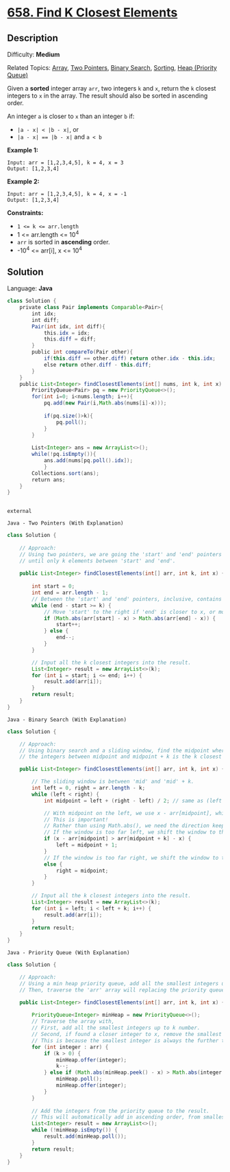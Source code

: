 # [658\. Find K Closest Elements](https://leetcode.com/problems/find-k-closest-elements/)

## Description

Difficulty: **Medium**  

Related Topics: [Array](https://leetcode.com/tag/array/), [Two Pointers](https://leetcode.com/tag/two-pointers/), [Binary Search](https://leetcode.com/tag/binary-search/), [Sorting](https://leetcode.com/tag/sorting/), [Heap (Priority Queue)](https://leetcode.com/tag/heap-priority-queue/)


Given a **sorted** integer array `arr`, two integers `k` and `x`, return the `k` closest integers to `x` in the array. The result should also be sorted in ascending order.

An integer `a` is closer to `x` than an integer `b` if:

*   `|a - x| < |b - x|`, or
*   `|a - x| == |b - x|` and `a < b`

**Example 1:**

```
Input: arr = [1,2,3,4,5], k = 4, x = 3
Output: [1,2,3,4]
```

**Example 2:**

```
Input: arr = [1,2,3,4,5], k = 4, x = -1
Output: [1,2,3,4]
```

**Constraints:**

*   `1 <= k <= arr.length`
*   1 <= arr.length <= 10<sup>4</sup>
*   `arr` is sorted in **ascending** order.
*   -10<sup>4</sup> <= arr[i], x <= 10<sup>4</sup>


## Solution

Language: **Java**

```java
class Solution {
    private class Pair implements Comparable<Pair>{
        int idx;
        int diff;
        Pair(int idx, int diff){
            this.idx = idx;
            this.diff = diff;
        }
        public int compareTo(Pair other){
            if(this.diff == other.diff) return other.idx - this.idx;
            else return other.diff - this.diff;
        }
    }
    public List<Integer> findClosestElements(int[] nums, int k, int x) {
        PriorityQueue<Pair> pq = new PriorityQueue<>();
        for(int i=0; i<nums.length; i++){
            pq.add(new Pair(i,Math.abs(nums[i]-x)));
            
            if(pq.size()>k){
                pq.poll();
            }
        }
        
        List<Integer> ans = new ArrayList<>();
        while(!pq.isEmpty()){
            ans.add(nums[pq.poll().idx]);
            }
        Collections.sort(ans);
        return ans;
    }
}
​
```












`` external ``

``Java - Two Pointers (With Explanation)``
```Java
class Solution {
    
    // Approach:
    // Using two pointers, we are going the 'start' and 'end' pointers towards each other,
    // until only k elements between 'start' and 'end'.
    
    public List<Integer> findClosestElements(int[] arr, int k, int x) {
        
        int start = 0;
        int end = arr.length - 1;
        // Between the 'start' and 'end' pointers, inclusive, contains all the k integers that is closest to x.
        while (end - start >= k) {
            // Move 'start' to the right if 'end' is closer to x, or move 'end' to the left if 'start' is closer to x.
            if (Math.abs(arr[start] - x) > Math.abs(arr[end] - x)) {
                start++;
            } else {
                end--;
            }
        }

        // Input all the k closest integers into the result.
        List<Integer> result = new ArrayList<>(k);
        for (int i = start; i <= end; i++) {
            result.add(arr[i]);
        }
        return result;
    }
}
```


``Java - Binary Search (With Explanation)``
```Java
class Solution {

    // Approach:
    // Using binary search and a sliding window, find the midpoint where,
    // the integers between midpoint and midpoint + k is the k closest integers to x.

    public List<Integer> findClosestElements(int[] arr, int k, int x) {

        // The sliding window is between 'mid' and 'mid' + k.
        int left = 0, right = arr.length - k;
        while (left < right) {
            int midpoint = left + (right - left) / 2; // same as (left + right) / 2

            // With midpoint on the left, we use x - arr[midpoint], while arr[midpoint + k] - x because it is on the right.
            // This is important!
            // Rather than using Math.abs(), we need the direction keep the x within the sliding window.
            // If the window is too far left, we shift the window to the right.
            if (x - arr[midpoint] > arr[midpoint + k] - x) {
                left = midpoint + 1;
            }
            // If the window is too far right, we shift the window to the left.
            else {
                right = midpoint;
            }
        }

        // Input all the k closest integers into the result.
        List<Integer> result = new ArrayList<>(k);
        for (int i = left; i < left + k; i++) {
            result.add(arr[i]);
        }
        return result;
    }
}
```

``Java - Priority Queue (With Explanation)``
```Java
class Solution {

    // Approach:
    // Using a min heap priority queue, add all the smallest integers up to k integers.
    // Then, traverse the 'arr' array will replacing the priority queue with integer closer to x.

    public List<Integer> findClosestElements(int[] arr, int k, int x) {
        
        PriorityQueue<Integer> minHeap = new PriorityQueue<>();
        // Traverse the array with,
        // First, add all the smallest integers up to k number.
        // Second, if found a closer integer to x, remove the smallest integer from the priority queue, and add the new integer.
        // This is because the smallest integer is always the further to x, if a larger number is closer to x.
        for (int integer : arr) {
            if (k > 0) {
                minHeap.offer(integer);
                k--;
            } else if (Math.abs(minHeap.peek() - x) > Math.abs(integer - x)) {
                minHeap.poll();
                minHeap.offer(integer);
            }
        }
        
        // Add the integers from the priority queue to the result.
        // This will automatically add in ascending order, from smallest to largest k integers closest to x.
        List<Integer> result = new ArrayList<>();
        while (!minHeap.isEmpty()) {
            result.add(minHeap.poll());
        }
        return result;
    }
}
```